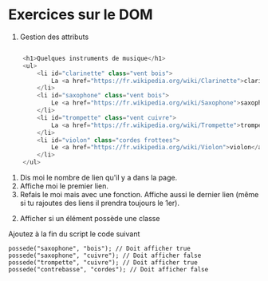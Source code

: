 # Exercices sur le DOM

1) Gestion des attributs

```PHP

    <h1>Quelques instruments de musique</h1>
    <ul>
        <li id="clarinette" class="vent bois">
            La <a href="https://fr.wikipedia.org/wiki/Clarinette">clarinette</a>
        </li>
        <li id="saxophone" class="vent bois">
            Le <a href="https://fr.wikipedia.org/wiki/Saxophone">saxophone</a>
        </li>
        <li id="trompette" class="vent cuivre">
            La <a href="https://fr.wikipedia.org/wiki/Trompette">trompette</a>
        </li>
        <li id="violon" class="cordes frottees">
            Le <a href="https://fr.wikipedia.org/wiki/Violon">violon</a>
        </li>
    </ul>

```

1. Dis moi le nombre de lien qu'il y a dans la page.
2. Affiche moi le premier lien.
3. Refais le moi mais avec une fonction. Affiche aussi le dernier lien (même si tu rajoutes des liens il prendra toujours le 1er).

2) Afficher si un élément possède une classe

Ajoutez à la fin du script le code suivant

```JS
possede("saxophone", "bois"); // Doit afficher true
possede("saxophone", "cuivre"); // Doit afficher false
possede("trompette", "cuivre"); // Doit afficher true
possede("contrebasse", "cordes"); // Doit afficher false

```
